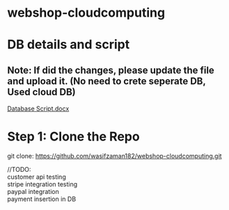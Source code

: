# webshop-cloudcomputing

# DB  details and script 
## Note: If did the changes, please update the file and upload it. (No need to crete seperate DB, Used cloud DB)
[Database Script.docx](https://github.com/user-attachments/files/16203035/Database.Script.docx)


# Step 1: Clone the Repo
  git clone: https://github.com/wasifzaman182/webshop-cloudcomputing.git


//TODO:\
        customer api testing \
        stripe integration testing \
         paypal integration \
        payment insertion in DB
        
        